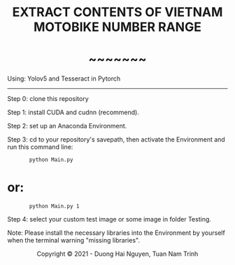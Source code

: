 <!-- Title -->
<h1 align="center"><b>EXTRACT CONTENTS OF VIETNAM MOTOBIKE NUMBER RANGE</b></h1>
<h1 align="center"><b>~~~~~~~</b></h1>

Using: Yolov5 and Tesseract in Pytorch

---------------------------------------------------------------------------------------------

Step 0: clone this repository

Step 1: install CUDA and cudnn (recommend).

Step 2: set up an Anaconda Environment.

Step 3: cd to your repository's savepath, then activate the Environment and run this command line:

           python Main.py 

# or:  <if you want to save your Result>     
    
           python Main.py 1

Step 4: select your custom test image or some image in folder Testing.
           
Note: Please install the necessary libraries into the Environment by yourself when the terminal warning "missing libraries".

<!-- Footer -->
<p align='center'>Copyright © 2021 - Duong Hai Nguyen, Tuan Nam Trinh</p>
